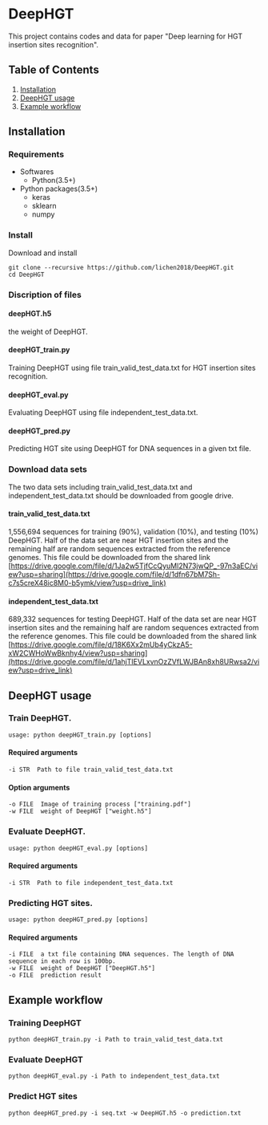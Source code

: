 # DeepHGT
This project contains codes and data for paper "Deep learning for HGT insertion sites recognition".
## Table of Contents
1. [Installation](#installation)
2. [DeepHGT usage](#DeepHGT-usage)
3. [Example workflow](#example-workflow)
## Installation
### Requirements
- Softwares
  - Python(3.5+)
- Python packages(3.5+)
  - keras
  - sklearn
  - numpy

### Install
Download and install
```
git clone --recursive https://github.com/lichen2018/DeepHGT.git
cd DeepHGT
```
### Discription of files

#### deepHGT.h5 
the weight of DeepHGT.

#### deepHGT_train.py 
Training DeepHGT using file train_valid_test_data.txt for HGT insertion sites recognition.

#### deepHGT_eval.py 
Evaluating DeepHGT using file independent_test_data.txt.

#### deepHGT_pred.py 
Predicting HGT site using DeepHGT for DNA sequences in a given txt file.

### Download data sets
The two data sets including train_valid_test_data.txt and independent_test_data.txt should be downloaded from google drive.

#### train_valid_test_data.txt 
1,556,694 sequences for training (90%), validation (10%), and testing (10%) DeepHGT. Half of the data set are near HGT insertion sites and the remaining half are random sequences extracted from the reference genomes. This file could be downloaded from the shared link [https://drive.google.com/file/d/1Ja2w5TjfCcQyuMl2N73jwQP_-97n3aEC/view?usp=sharing](https://drive.google.com/file/d/1dfn67bM7Sh-c7s5creX48ic8M0-b5ymk/view?usp=drive_link)

#### independent_test_data.txt
689,332 sequences for testing DeepHGT. Half of the data set are near HGT insertion sites and the remaining half are random sequences extracted from the reference genomes. This file could be downloaded from the shared link [https://drive.google.com/file/d/18K6Xx2mUb4yCkzA5-xW2CWHoWwBknhy4/view?usp=sharing](https://drive.google.com/file/d/1ahjTIEVLxvnOzZVfLWJBAn8xh8URwsa2/view?usp=drive_link)

## DeepHGT usage
### Train DeepHGT.
```
usage: python deepHGT_train.py [options]
```
#### Required arguments  
  ```
  -i STR  Path to file train_valid_test_data.txt
  ```
#### Option arguments
  ```
  -o FILE  Image of training process ["training.pdf"]
  -w FILE  weight of DeepHGT ["weight.h5"]
  ```
### Evaluate DeepHGT.
```
usage: python deepHGT_eval.py [options]
```
#### Required arguments  
  ```
  -i STR  Path to file independent_test_data.txt
  ```

### Predicting HGT sites.
```
usage: python deepHGT_pred.py [options]
```
#### Required arguments  
  ```
  -i FILE  a txt file containing DNA sequences. The length of DNA sequence in each row is 100bp.  
  -w FILE  weight of DeepHGT ["DeepHGT.h5"]
  -o FILE  prediction result
  ```

## Example workflow
### Training DeepHGT
```
python deepHGT_train.py -i Path to train_valid_test_data.txt
```
### Evaluate DeepHGT
```
python deepHGT_eval.py -i Path to independent_test_data.txt
```
### Predict HGT sites
```
python deepHGT_pred.py -i seq.txt -w DeepHGT.h5 -o prediction.txt
```

